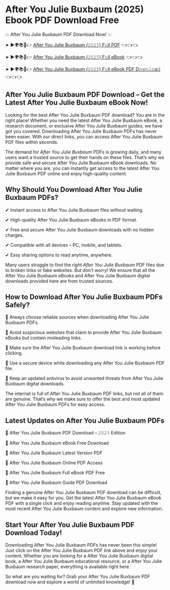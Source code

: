 # After You Julie Buxbaum (2025) Ebook PDF Download Free

💥 After You Julie Buxbaum PDF Download Now! 💥

➤ ►🌍📚📱👉 [After You Julie Buxbaum (𝟸𝟶𝟸𝟻) F𝚞ll PDF](https://getpdf.xyz/after-you-julie-buxbaum) 👈👈👈


➤ ►🌍📚📱👉 [After You Julie Buxbaum (𝟸𝟶𝟸𝟻) F𝚞ll eBook](https://getpdf.xyz/after-you-julie-buxbaum) 👈👈👈


➤ ►🌍📚📱👉 [After You Julie Buxbaum (𝟸𝟶𝟸𝟻) F𝚞ll eBook PDF D𝚘𝚠𝚗𝚕𝚘a𝚍](https://getpdf.xyz/after-you-julie-buxbaum) 👈👈👈


## After You Julie Buxbaum PDF Download – Get the Latest After You Julie Buxbaum eBook Now!

Looking for the best After You Julie Buxbaum PDF download? You are in the right place! Whether you need the latest After You Julie Buxbaum eBook, a research document, or exclusive After You Julie Buxbaum guides, we have got you covered. Downloading After You Julie Buxbaum PDFs has never been easier. With our direct links, you can access After You Julie Buxbaum PDF files within seconds.

The demand for *After You Julie Buxbaum* PDFs is growing daily, and many users want a trusted source to get their hands on these files. That’s why we provide safe and secure After You Julie Buxbaum eBook downloads. No matter where you are, you can instantly get access to the latest After You Julie Buxbaum PDF online and enjoy high-quality content.

## Why Should You Download After You Julie Buxbaum PDFs?

✔ Instant access to After You Julie Buxbaum files without waiting.

✔ High-quality After You Julie Buxbaum eBooks in PDF format.

✔ Free and secure After You Julie Buxbaum downloads with no hidden charges.

✔ Compatible with all devices – PC, mobile, and tablets.

✔ Easy sharing options to read anytime, anywhere.

Many users struggle to find the right *After You Julie Buxbaum* PDF files due to broken links or fake websites. But don’t worry! We ensure that all the After You Julie Buxbaum eBooks and After You Julie Buxbaum digital downloads provided here are from trusted sources.

## How to Download After You Julie Buxbaum PDFs Safely?

📌 Always choose reliable sources when downloading After You Julie Buxbaum PDFs.

📌 Avoid suspicious websites that claim to provide After You Julie Buxbaum eBooks but contain misleading links.

📌 Make sure the After You Julie Buxbaum download link is working before clicking.

📌 Use a secure device while downloading any After You Julie Buxbaum PDF file.

📌 Keep an updated antivirus to avoid unwanted threats from After You Julie Buxbaum digital downloads.

The internet is full of After You Julie Buxbaum PDF links, but not all of them are genuine. That’s why we make sure to offer the best and most updated After You Julie Buxbaum PDFs for easy access.

## Latest Updates on After You Julie Buxbaum PDFs

🔹 After You Julie Buxbaum PDF Download – 𝟸𝟶𝟸𝟻 Edition

🔹 After You Julie Buxbaum eBook Free Download

🔹 After You Julie Buxbaum Latest Version PDF

🔹 After You Julie Buxbaum Online PDF Access

🔹 After You Julie Buxbaum Full eBook PDF Free

🔹 After You Julie Buxbaum Guide PDF Download

Finding a genuine After You Julie Buxbaum PDF download can be difficult, but we make it easy for you. Get the latest After You Julie Buxbaum eBook PDF with a single click and enjoy reading anytime. Stay updated with the most recent After You Julie Buxbaum content and explore new information.

## Start Your After You Julie Buxbaum PDF Download Today!

Downloading After You Julie Buxbaum PDFs has never been this simple! Just click on the After You Julie Buxbaum PDF link above and enjoy your content. Whether you are looking for a After You Julie Buxbaum digital book, a After You Julie Buxbaum educational resource, or a After You Julie Buxbaum research paper, everything is available right here.

So what are you waiting for? Grab your After You Julie Buxbaum PDF download now and explore a world of unlimited knowledge! 🚀